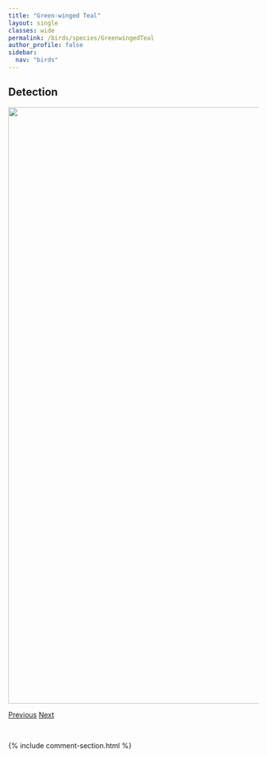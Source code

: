 ```yaml
---
title: "Green-winged Teal"
layout: single
classes: wide
permalink: /birds/species/GreenwingedTeal
author_profile: false
sidebar:
  nav: "birds"
---
```


<h2>Detection</h2>

<a href="https://drive.google.com/uc?export=view&id=1Liu4PdgMq6X8m59BoZR2rIvHXLghvKU8">
<img src="https://drive.google.com/uc?export=view&id=1Liu4PdgMq6X8m59BoZR2rIvHXLghvKU8" height = "1200" width = "800">
</a>

<a href="/DevelopmentWebsite/birds/species/GreaterWhitefrontedGoose" class="pagination--pager" title="Greater White-fronted Goose">Previous</a> <a href="/DevelopmentWebsite/birds/species/HammondsFlycatcher" class="pagination--pager" title="Hammond's Flycatcher">Next</a>

<p>&nbsp;</p>

{% include comment-section.html %}
